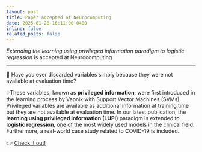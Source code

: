 ```yaml
---
layout: post
title: Paper accepted at Neurocomputing
date: 2025-01-28 16:11:00-0400
inline: false
related_posts: false
---
```


_Extending the learning using privileged information paradigm to logistic regression_ is accepted at Neurocomputing

---

🤔 Have you ever discarded variables simply because they were not available at evaluation time?

💡These variables, known as __privileged information__, were first introduced in the learning process by Vapnik with Support Vector Machines (SVMs). Privileged variables are available as additional information at training time but they are not available at evaluation time. In our latest publication, the __learning using privileged information (LUPI)__ paradigm is extended to __logistic regression__, one of the most widely used models in the clinical field. Furthermore, a real-world case study related to COVID-19 is included.

👉 [Check it out!](https://www.sciencedirect.com/science/article/abs/pii/S0925231224016400?via%3Dihub)
